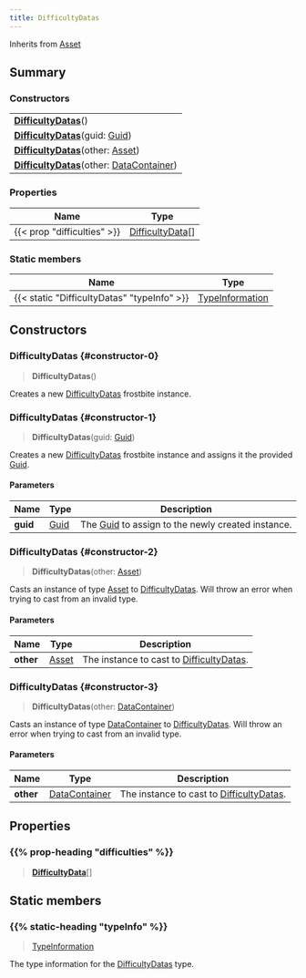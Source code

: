 ```yaml
---
title: DifficultyDatas
---
```


Inherits from 
[Asset](/vext/ref/fb/asset)

## Summary
### Constructors
| |
| ----------- |
| **[DifficultyDatas](#constructor-0)**() |
| **[DifficultyDatas](#constructor-1)**(guid: [Guid](/vext/ref/shared/class/guid)) |
| **[DifficultyDatas](#constructor-2)**(other: [Asset](/vext/ref/fb/asset)) |
| **[DifficultyDatas](#constructor-3)**(other: [DataContainer](/vext/ref/shared/class/datacontainer)) |

### Properties
| Name | Type |
| ---- | ---- |
| {{< prop "difficulties" >}} | [DifficultyData](/vext/ref/fb/difficultydata)[] |

### Static members
| Name | Type |
| ---- | ---- |
| {{< static "DifficultyDatas" "typeInfo" >}} | [TypeInformation](/vext/ref/shared/class/typeinformation) |

## Constructors
### DifficultyDatas {#constructor-0}
> **DifficultyDatas**()

Creates a new [DifficultyDatas](/vext/ref/fb/difficultydatas) frostbite instance.

### DifficultyDatas {#constructor-1}
> **DifficultyDatas**(guid: [Guid](/vext/ref/shared/class/guid))

Creates a new [DifficultyDatas](/vext/ref/fb/difficultydatas) frostbite instance and assigns it the provided [Guid](/vext/ref/shared/class/guid).

#### Parameters
| Name | Type | Description |
| ---- | ---- | ----------- |
| **guid** | [Guid](/vext/ref/shared/class/guid) | The [Guid](/vext/ref/shared/class/guid) to assign to the newly created instance. |

### DifficultyDatas {#constructor-2}
> **DifficultyDatas**(other: [Asset](/vext/ref/fb/asset))

Casts an instance of type [Asset](/vext/ref/fb/asset) to [DifficultyDatas](/vext/ref/fb/difficultydatas). Will throw an error when trying to cast from an invalid type.

#### Parameters
| Name | Type | Description |
| ---- | ---- | ----------- |
| **other** | [Asset](/vext/ref/fb/asset) | The instance to cast to [DifficultyDatas](/vext/ref/fb/difficultydatas). |

### DifficultyDatas {#constructor-3}
> **DifficultyDatas**(other: [DataContainer](/vext/ref/shared/class/datacontainer))

Casts an instance of type [DataContainer](/vext/ref/shared/class/datacontainer) to [DifficultyDatas](/vext/ref/fb/difficultydatas). Will throw an error when trying to cast from an invalid type.

#### Parameters
| Name | Type | Description |
| ---- | ---- | ----------- |
| **other** | [DataContainer](/vext/ref/shared/class/datacontainer) | The instance to cast to [DifficultyDatas](/vext/ref/fb/difficultydatas). |

## Properties
### {{% prop-heading "difficulties" %}}
> **[DifficultyData](/vext/ref/fb/difficultydata)**[]

## Static members
### {{% static-heading "typeInfo" %}}
> [TypeInformation](/vext/ref/shared/class/typeinformation)

The type information for the [DifficultyDatas](/vext/ref/fb/difficultydatas) type.

